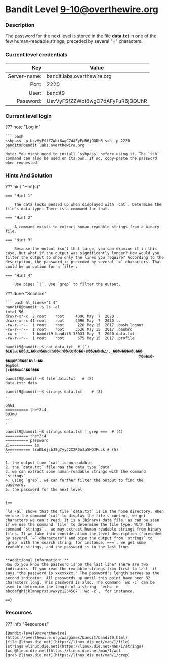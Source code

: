 # Bandit Level 9-10@overthewire.org

### Description
The password for the next level is stored in the file **data.txt** in one of the few human-readable strings, preceded by several "=" characters.

### Current level credentials
Key                        | Value
-------------------------: |----------------------------------------
Server-name:               | bandit.labs.overthewire.org
Port:                      | 2220
User:                      | bandit9
Password:                  | UsvVyFSfZZWbi6wgC7dAFyFuR6jQQUhR


### Current level login
??? note "Log in"

    ``` bash
    sshpass -p UsvVyFSfZZWbi6wgC7dAFyFuR6jQQUhR ssh -p 2220 bandit9@bandit.labs.overthewire.org
    ```
    Note: You might need to install `sshpass` before using it. The `ssh` command can also be used on its own. If so, copy-paste the password when requested. 

### Hints And Solution


??? hint "Hint(s)"

    === "Hint 1"

        The data looks messed up when displayed with `cat`. Determine the file's data type. There is a command for that. 

    === "Hint 2"

        A command exists to extract human-readable strings from a binary file. 

    === "Hint 3"

        Because the output isn't that large, you can examine it in this case. But what if the output was significantly longer? How would you filter the output to show only the lines you require? According to the description, the password is preceded by several `=` characters. That could be an option for a filter. 
    
    === "Hint 4"

        Use pipes `|`. Use `grep` to filter the output. 



??? done "Solution"

    ``` bash hl_lines="1 4"
    bandit8@bandit:~$ ls -al  
    total 56  
    drwxr-xr-x  2 root    root     4096 May  7  2020 .  
    drwxr-xr-x 41 root    root     4096 May  7  2020 ..  
    -rw-r--r--  1 root    root      220 May 15  2017 .bash_logout  
    -rw-r--r--  1 root    root     3526 May 15  2017 .bashrc  
    -rw-r-----  1 bandit9 bandit8 33033 May  7  2020 data.txt  
    -rw-r--r--  1 root    root      675 May 15  2017 .profile  

    bandit9@bandit:~$ cat data.txt  # (1)   
    �L�lω;��ßOܛ��ǤX��NdT$��x7��@D@�o��+D��B��M֢�Z/,_���w���#�5���  
                                                               Ў�e�&�-��Ϣ�6Q8��J�%fa��  
    �np�6l  
    |c���WW&8��f���

    bandit9@bandit:~$ file data.txt   # (2)  
    data.txt: data

    bandit9@bandit:~$ strings data.txt    # (3) 
    ...
    ...
    GhG$  
    ========== the*2i4  
    DUJmU
    ...
    ...

    bandit9@bandit:~$ strings data.txt | grep ===  # (4)  
    ========== the*2i4  
    ========== password  
    Z)========== is  
    &========== truKLdjsbJ5g7yyJ2X2R0o3a5HQJFuLk # (5)
    ```
    
    1. the output from `cat` is unreadable
    2. the `data.txt` file has the data type `data`
    3. we can extract some human-readable strings with the command `strings`
    4. using `grep`, we can further filter the output to find the password.
    5. the password for the next level


    {==
    
    `ls -al` shows that the file `data.txt` is in the home directory. When we use the command `cat` to display the file's content, we get characters we can't read. It is a (binary) data file, as can be seen if we use the command `file` to determine the file type. With the command `strings`,  we may extract human-readable strings from binary files. If we take into consideration the level description ("preceded by several `=` characters") and pipe the output from `strings` to `grep` with the search string, for instance,`===`, we get some readable strings, and the password is in the last line.


    **Additional information: **
    How do you know the password is on the last line? There are two indicators. If you read the readable strings from first to last, it says "the password is xxxxxxxx." The password's length serves as the second indicator. All passwords up until this point have been 32 characters long. This password is also. The command `wc -c` can be used to determine the length of a string. `echo -n abcdefghijklmnoprstuvwxyz1234567 | wc -c`,  for instance. 

    ==}




### Resources

??? info "Resources"

    [Bandit-level9@overthewire](https://overthewire.org/wargames/bandit/bandit9.html)       
    [file @linux.die.net](https://linux.die.net/man/1/file)     
    [strings @linux.die.net](https://linux.die.net/man/1/strings)       
    [wc @linux.die.net](https://linux.die.net/man/1/wc)     
    [grep @linux.die.net](https://linux.die.net/man/1/grep)     









    




 

